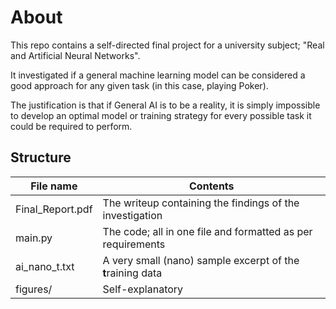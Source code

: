# About
This repo contains a self-directed final project for a university subject; "Real and Artificial Neural Networks".

It investigated if a general machine learning model can be considered a good approach for any given task (in this case, playing Poker).

The justification is that if General AI is to be a reality, it is simply impossible to develop an optimal model or training strategy for every possible task it could be required to perform.


## Structure

|File name|Contents|
|---------|--------|
|Final_Report.pdf|The writeup containing the findings of the investigation|
|main.py|The code; all in one file and formatted as per requirements|
|ai_nano_t.txt|A very small (nano) sample excerpt of the **t**raining data|
|figures/|Self-explanatory|
